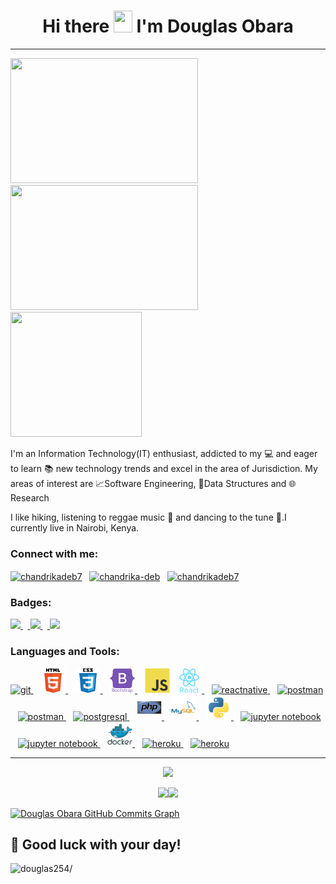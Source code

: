 ### <h1 align="center">Hi there <img src="https://raw.githubusercontent.com/iampavangandhi/iampavangandhi/master/gifs/Hi.gif" width="30px" height="35px"> I'm Douglas Obara </h1>
***
<a href="https://github.com/Douglas254/Douglas254">
<img src="https://media.giphy.com/media/xTiTnxpQ3ghPiB2Hp6/giphy.gif" width="300" height="200"></a><a href="https://github.com/Douglas254/Douglas254"><img src="https://media.giphy.com/media/qgQUggAC3Pfv687qPC/giphy.gif" width="300" height="200"></a><a href="https://github.com/Douglas254/Douglas254"><img src="https://media.giphy.com/media/26tn33aiTi1jkl6H6/giphy.gif" width="210" height="200">
</a>

I'm an Information Technology(IT) enthusiast, addicted to my :computer: and eager to learn :books: new technology trends and excel in the area of Jurisdiction.
My areas of interest are :chart_with_upwards_trend:Software Engineering, :slot_machine:Data Structures and :globe_with_meridians:Research

I like hiking, listening to reggae music :musical_note: and dancing to the tune :dancers:.I currently live in Nairobi, Kenya.

<h3 align="left">Connect with me:</h3>
<p align="left">
    <a href="https://codepen.io/douglas254" target="blank" title="Codepen"><img align="center" src="https://raw.githubusercontent.com/rahuldkjain/github-profile-readme-generator/master/src/images/icons/Social/codepen.svg" alt="chandrikadeb7" height="30" width="40" /></a>&thinsp;&thinsp;&thinsp;
    <a href="https://linkedin.com/in/douglas-obara" target="blank" title="LinkedIn"><img align="center" src="https://raw.githubusercontent.com/rahuldkjain/github-profile-readme-generator/master/src/images/icons/Social/linked-in-alt.svg" alt="chandrika-deb" height="30" width="40" /></a>&thinsp;&thinsp;&thinsp;
    <a href="https://twitter.com/Douglas__Obara" target="blank" title="Twitter"><img align="center" src="https://raw.githubusercontent.com/rahuldkjain/github-profile-readme-generator/master/src/images/icons/Social/twitter.svg" alt="chandrikadeb7" height="30" width="40" /></a>
</p>

<h3 align="left">Badges:</h3>
<div align="left">
  <a href="https://www.credly.com/badges/e1055ffe-b31b-4896-8792-9de22e09f557?source=linked_in_profile" title="Communication, Networking & Collaboration in the Workplace"> <img src="https://images.credly.com/size/340x340/images/37797389-aa83-4de6-86d4-a1c54b5cbeb3/image.png" width="10%"/> </a>&thinsp;&thinsp;&thinsp;<a href="https://www.credly.com/badges/2f892771-c48a-44ea-bcd9-743002880f41?source=linked_in_profile" title="Leadership Techniques for Success in the Workplace"> <img src="https://images.credly.com/size/340x340/images/dab66f9c-9af3-44b0-8245-b5259141d22b/image.png" width="10%"/> </a>&thinsp;&thinsp;&thinsp;<a href="https://www.credly.com/badges/1d56c451-c9da-475d-b28b-c1efa33b4779?source=linked_in_profile" title="Critical Thinking & Resilience Skills for Technology Professionals"> <img src="https://images.credly.com/size/340x340/images/cee25266-ab4a-44d9-8db7-1c75e920f92f/image.png" width="10%"/> </a>
</div>
<h3 align="left">Languages and Tools:</h3>
<p align="left"> 
    <a href="https://git-scm.com/" target="_blank" title="Git"> <img src="https://www.vectorlogo.zone/logos/git-scm/git-scm-icon.svg" alt="git" width="40" height="40"/> </a>&thinsp;&thinsp;&thinsp;
    <a href="https://www.w3.org/html/" target="_blank" title="  HTML5"> <img src="https://raw.githubusercontent.com/devicons/devicon/master/icons/html5/html5-original-wordmark.svg" alt="html5" width="40" height="40"/> </a>&thinsp;&thinsp;&thinsp; 
    <a href="https://www.w3schools.com/css/" target="_blank" title="CSS3"> <img src="https://raw.githubusercontent.com/devicons/devicon/master/icons/css3/css3-original-wordmark.svg" alt="css3" width="40" height="40"/> </a>&thinsp;&thinsp;&thinsp;
    <a href="https://getbootstrap.com" target="_blank" title="Bootstrap"> <img src="https://raw.githubusercontent.com/devicons/devicon/master/icons/bootstrap/bootstrap-plain-wordmark.svg" alt="bootstrap" width="40" height="40"/> </a> &thinsp;&thinsp;&thinsp;
    <a href="https://developer.mozilla.org/en-US/docs/Web/JavaScript" target="_blank" title="JavaScript"> <img src="https://raw.githubusercontent.com/devicons/devicon/master/icons/javascript/javascript-original.svg" alt="javascript" width="40" height="40"/></a>&thinsp;&thinsp;&thinsp;
    <a href="https://reactjs.org/" target="_blank" title="ReactJS"> <img src="https://raw.githubusercontent.com/devicons/devicon/master/icons/react/react-original-wordmark.svg" alt="react" width="40" height="40"/> </a>&thinsp;&thinsp;&thinsp;
    <a href="https://reactnative.dev/" target="_blank" title="Reactnative"> <img src="https://reactnative.dev/img/header_logo.svg" alt="reactnative" width="40" height="40"/>
    </a> &thinsp;&thinsp;&thinsp;
    <a href="https://postman.com" target="_blank" title="Postman"> <img src="https://www.vectorlogo.zone/logos/getpostman/getpostman-icon.svg" alt="postman" width="40" height="40"/> </a> &thinsp;&thinsp;&thinsp;
    <a href="https://rubyonrails.org/" target="_blank" title="Ruby on Rails"> <img src="https://www.vectorlogo.zone/logos/ruby-lang/ruby-lang-icon.svg" alt="postman" width="40" height="40"/> </a> &thinsp;&thinsp;&thinsp;
     <a href="https://www.postgresql.org/" target="_blank" title="Postgresql"> <img src="https://www.vectorlogo.zone/logos/postgresql/postgresql-icon.svg" alt="postgresql" width="40" height="40"/> </a>&thinsp;&thinsp;&thinsp;
    <a href="https://www.php.net" target="_blank" title="PhP"> <img src="https://raw.githubusercontent.com/devicons/devicon/master/icons/php/php-original.svg" alt="php" width="40" height="40"/> </a> &thinsp;&thinsp;&thinsp;
    <a href="https://www.mysql.com/" target="_blank" title="MySQL"> <img src="https://raw.githubusercontent.com/devicons/devicon/master/icons/mysql/mysql-original-wordmark.svg" alt="mysql" width="40" height="40"/> </a>&thinsp;&thinsp;&thinsp;
    <a href="https://www.python.org" target="_blank" title="Python"> <img src="https://raw.githubusercontent.com/devicons/devicon/master/icons/python/python-original.svg" alt="python" width="40" height="40"/> </a>&thinsp;&thinsp;&thinsp;  
    <a href="https://jupyter.org/" target="_blank" title="Jupyter Notebook"> <img src="https://www.vectorlogo.zone/logos/jupyter/jupyter-icon.svg" alt="jupyter notebook" width="40" height="40"/> </a>&thinsp;&thinsp;&thinsp;
     <a href="https://wordpress.com/" target="_blank" title="Wordpress"> <img src="https://www.vectorlogo.zone/logos/wordpress/wordpress-icon.svg" alt="jupyter notebook" width="40" height="40"/> </a>&thinsp;&thinsp;&thinsp;
    <a href="https://www.docker.com/" target="_blank" title="Docker"> <img src="https://raw.githubusercontent.com/devicons/devicon/master/icons/docker/docker-original-wordmark.svg" alt="docker" width="40" height="40"/> </a> &thinsp;&thinsp;&thinsp; 
    <a href="https://heroku.com" target="_blank" title="Heroku"> <img src="https://www.vectorlogo.zone/logos/heroku/heroku-icon.svg" alt="heroku" width="40" height="40"/> </a>&thinsp;&thinsp;&thinsp;
    <a href="https://www.netlify.com/" target="_blank" title="Netlify"> <img src="https://www.vectorlogo.zone/logos/netlify/netlify-icon.svg" alt="heroku" width="40" height="40"/> </a> </p>
    
---

<a href="http://www.github.com/douglas254"><p align='center'>
    <img src="https://github-readme-stats.vercel.app/api/top-langs/?username=Douglas254&layout=compact&title_color=ffffff&icon_color=2A75CF&text_color=daf7dc&bg_color=191919">
  
</p> </a> 
<a href="http://www.github.com/douglas254"><p align="center">
 <img src="https://github-readme-stats.vercel.app/api?username=douglas254&show_icons=true&theme=radical" width="405"/><img src="https://github-readme-streak-stats.herokuapp.com/?user=douglas254&ring=fad02c&fire=fad02c&currStreakLabel=fad02c&background=1F222E&hide_border=true&sideNums=fff6ea&sideLabels=fff6ea&dates=fff6ea&currStreakNum=fff6ea" width="405"/>
</p></a>

<a href="http://www.github.com/douglas254"><img src="https://activity-graph.herokuapp.com/graph?username=douglas254&bg_color=1c1917&color=b0ff05&line=A7F9F6&point=F9CF2E&area_color=1c1917&area=true&hide_border=true&custom_title=Douglas%20Obara's%20GitHub%20Commits%20Graph" alt="Douglas Obara GitHub Commits Graph" /></a>


## :rainbow: Good luck with your day!
<p align="left"> <img src=https://komarev.com/ghpvc/?username=douglas254&color=blueviolet alt=douglas254/></p>
